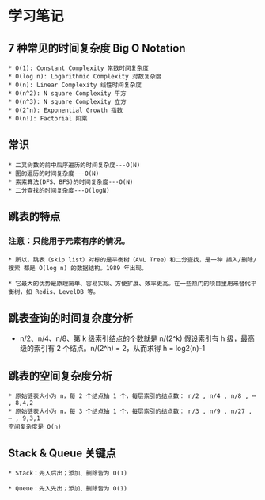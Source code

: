 
# 学习笔记

## 7 种常见的时间复杂度 Big O Notation
	* O(1): Constant Complexity 常数时间复杂度
	* O(log n): Logarithmic Complexity 对数复杂度
	* O(n): Linear Complexity 线性时间复杂度
	* O(n^2): N square Complexity 平方
	* O(n^3): N square Complexity 立方
	* O(2^n): Exponential Growth 指数
	* O(n!): Factorial 阶乘

## 常识
    * 二叉树数的前中后序遍历的时间复杂度---O(N)
    * 图的遍历的时间复杂度---O(N)
    * 索索算法(DFS、BFS)的时间复杂度---O(N)
    * 二分查找的时间复杂度---O(logN)

## 跳表的特点
### 注意：只能用于元素有序的情况。
	* 所以，跳表（skip list）对标的是平衡树（AVL Tree）和二分查找，是一种 插入/删除/搜索 都是 O(log n) 的数据结构。1989 年出现。

	* 它最大的优势是原理简单、容易实现、方便扩展、效率更高。在一些热门的项目里用来替代平衡树，如 Redis、LevelDB 等。

## 跳表查询的时间复杂度分析
   * n/2、n/4、n/8、第 k 级索引结点的个数就是 n/(2^k)
假设索引有 h 级，最高级的索引有 2 个结点。n/(2^h) = 2，从而求得 h = 
log2(n)-1

## 跳表的空间复杂度分析
	* 原始链表大小为 n，每 2 个结点抽 1 个，每层索引的结点数： n/2 , n/4 , n/8 , ⋯ , 8,4,2
	* 原始链表大小为 n，每 3 个结点抽 1 个，每层索引的结点数： n/3 , n/9 , n/27 , ⋯ , 9,3,1
	空间复杂度是 O(n)


## Stack & Queue 关键点
	* Stack：先入后出；添加、删除皆为 O(1)

	* Queue：先入先出；添加、删除皆为 O(1)

